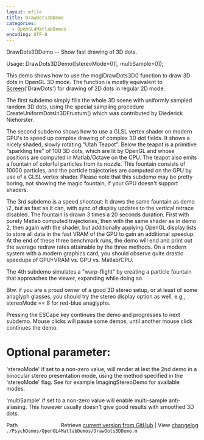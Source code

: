 ```yaml
---
layout: mfile
title: DrawDots3DDemo
categories:
  - OpenGL4MatlabDemos
encoding: UTF-8
---
```


DrawDots3DDemo -- Show fast drawing of 3D dots.

Usage: DrawDots3DDemo([stereoMode=0][, multiSample=0]);

This demo shows how to use the moglDrawDots3D() function to draw 3D dots
in OpenGL 3D mode. The function is mostly equivalent to
[Screen](/docs/Screen)('DrawDots') for drawing of 2D dots in regular 2D mode.

The first subdemo simply fills the whole 3D scene with uniformly sampled
random 3D dots, using the special sampling procedure
CreateUniformDotsIn3DFrustum() which was contributed by Diederick
Niehorster.

The second subdemo shows how to use a GLSL vertex shader on modern GPU's
to speed up complex drawing of complex 3D dot fields. It shows a nicely
shaded, slowly rotating "Utah Teapot". Below the teapot is a primitive
"sparkling fire" of 100 3D dots, which are lit by OpenGL and whose
positions are computed in Matlab/Octave on the CPU. The teapot also emits
a fountain of colorful particles from its nozzle. This fountain consists
of 10000 particles, and the particle trajectories are computed on the GPU
by use of a GLSL vertex shader. Please note that this subdemo may be
pretty boring, not showing the magic fountain, if your GPU doesn't
support shaders.

The 3rd subdemo is a speed shootout: It draws the same fountain as demo
\2, but as fast as it can, with sync of display updates to the vertical
retrace disabled. The fountain is drawn 3 times a 20 seconds duration.
First with purely Matlab computed trajectories, then with the same shader
as in demo 2, then again with the shader, but additionally applying
OpenGL display lists to store all data in the fast VRAM of the GPU to
gain an additional speedup. At the end of these three benchmark runs, the
demo will end and print out the average redraw rates attainable by the
three methods. On a modern system with a modern graphics card, you should
observe quite drastic speedups of GPU+VRAM vs. GPU vs. Matlab/CPU.

The 4th subdemo simulates a "warp-flight" by creating a particle fountain
that approaches the viewer, expanding while doing so.


Btw. if you are a proud owner of a good 3D stereo setup, or at least of
some anaglyph glasses, you should try the stereo display option as well,
e.g., stereoMode == 8 for red-blue anaglyphs.

Pressing the ESCape key continues the demo and progresses to next
subdemo. Mouse clicks will pause some demos, until another mouse click
continues the demo.

# Optional parameter:

'stereoMode' if set to a non-zero value, will render at lest the 2nd demo
in a binocular stereo presentation mode, using the method specified in
the 'stereoMode' flag. See for example ImagingStereoDemo for available
modes.

'multiSample' if set to a non-zero value will enable multi-sample
anti-aliasing. This however usually doesn't give good results with
smoothed 3D dots.



<div class="code_header" style="text-align:right;">
  <span style="float:left;">Path&nbsp;&nbsp;</span> <span class="counter">Retrieve <a href=
  "https://raw.github.com/Psychtoolbox-3/Psychtoolbox-3/beta/./PsychDemos/OpenGL4MatlabDemos/DrawDots3DDemo.m">current version from GitHub</a> | View <a href=
  "https://github.com/Psychtoolbox-3/Psychtoolbox-3/commits/beta/./PsychDemos/OpenGL4MatlabDemos/DrawDots3DDemo.m">changelog</a></span>
</div>
<div class="code">
  <code>./PsychDemos/OpenGL4MatlabDemos/DrawDots3DDemo.m</code>
</div>
